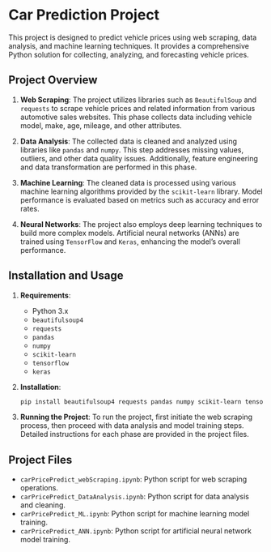 # Car Prediction Project

This project is designed to predict vehicle prices using web scraping, data analysis, and machine learning techniques. It provides a comprehensive Python solution for collecting, analyzing, and forecasting vehicle prices.

## Project Overview

1. **Web Scraping**: The project utilizes libraries such as `BeautifulSoup` and `requests` to scrape vehicle prices and related information from various automotive sales websites. This phase collects data including vehicle model, make, age, mileage, and other attributes.

2. **Data Analysis**: The collected data is cleaned and analyzed using libraries like `pandas` and `numpy`. This step addresses missing values, outliers, and other data quality issues. Additionally, feature engineering and data transformation are performed in this phase.

3. **Machine Learning**: The cleaned data is processed using various machine learning algorithms provided by the `scikit-learn` library. Model performance is evaluated based on metrics such as accuracy and error rates.

4. **Neural Networks**: The project also employs deep learning techniques to build more complex models. Artificial neural networks (ANNs) are trained using `TensorFlow` and `Keras`, enhancing the model’s overall performance.

## Installation and Usage

1. **Requirements**:
    - Python 3.x
    - `beautifulsoup4`
    - `requests`
    - `pandas`
    - `numpy`
    - `scikit-learn`
    - `tensorflow`
    - `keras`

2. **Installation**:
    ```bash
    pip install beautifulsoup4 requests pandas numpy scikit-learn tensorflow keras
    ```

3. **Running the Project**:
    To run the project, first initiate the web scraping process, then proceed with data analysis and model training steps. Detailed instructions for each phase are provided in the project files.

## Project Files

- `carPricePredict_webScraping.ipynb`: Python script for web scraping operations.
- `carPricePredict_DataAnalysis.ipynb`: Python script for data analysis and cleaning.
- `carPricePredict_ML.ipynb`: Python script for machine learning model training.
- `carPricePredict_ANN.ipynb`: Python script for artificial neural network model training.
